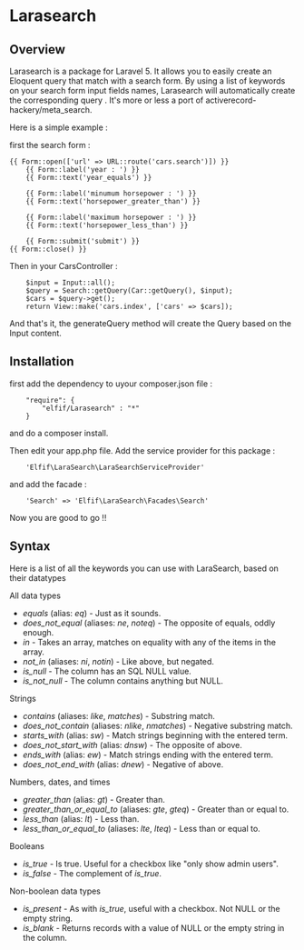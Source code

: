 # Larasearch #

## Overview ##

Larasearch is a package for Laravel 5. It allows you to easily create an Eloquent query that match with a search form. By using a list of keywords on your search form input fields names, Larasearch will automatically create the corresponding query . 
It's more or less a port of activerecord-hackery/meta_search.

Here is a simple example :
 
first the search form :

    {{ Form::open(['url' => URL::route('cars.search')]) }}
	    {{ Form::label('year : ') }}
	    {{ Form::text('year_equals') }}

		{{ Form::label('minumum horsepower : ') }}
	    {{ Form::text('horsepower_greater_than') }}

		{{ Form::label('maximum horsepower : ') }}
	    {{ Form::text('horsepower_less_than') }}

	    {{ Form::submit('submit') }}
    {{ Form::close() }}

Then in your CarsController :


		$input = Input::all();
        $query = Search::getQuery(Car::getQuery(), $input);
        $cars = $query->get();
		return View::make('cars.index', ['cars' => $cars]);

And that's it, the generateQuery method will create the Query based on the Input content.

## Installation ##

first add the dependency to uyour composer.json file : 

		"require": {
			"elfif/Larasearch" : "*"
		}

and do a composer install.

Then edit your app.php file. Add the service provider for this package : 
		
		'Elfif\LaraSearch\LaraSearchServiceProvider'

and add the facade : 
		
		'Search' => 'Elfif\LaraSearch\Facades\Search'	

Now you are good to go !!

## Syntax ##

Here is a list of all the keywords you can use with LaraSearch, based on their datatypes

All data types

* _equals_ (alias: _eq_) - Just as it sounds.
* _does_not_equal_ (aliases: _ne_, _noteq_) - The opposite of equals, oddly enough.
* _in_ - Takes an array, matches on equality with any of the items in the array.
* _not_in_ (aliases: _ni_, _notin_) - Like above, but negated.
* _is_null_ - The column has an SQL NULL value.
* _is_not_null_ - The column contains anything but NULL.

Strings

* _contains_ (aliases: _like_, _matches_) - Substring match.
* _does_not_contain_ (aliases: _nlike_, _nmatches_) - Negative substring match.
* _starts_with_ (alias: _sw_) - Match strings beginning with the entered term.
* _does_not_start_with_ (alias: _dnsw_) - The opposite of above.
* _ends_with_ (alias: _ew_) - Match strings ending with the entered term.
* _does_not_end_with_ (alias: _dnew_) - Negative of above.

Numbers, dates, and times

* _greater_than_ (alias: _gt_) - Greater than.
* _greater_than_or_equal_to_ (aliases: _gte_, _gteq_) - Greater than or equal to.
* _less_than_ (alias: _lt_) - Less than.
* _less_than_or_equal_to_ (aliases: _lte_, _lteq_) - Less than or equal to.

Booleans

* _is_true_ - Is true. Useful for a checkbox like "only show admin users".
* _is_false_ - The complement of _is_true_.

Non-boolean data types

* _is_present_ - As with _is_true_, useful with a checkbox. Not NULL or the empty string.
* _is_blank_ - Returns records with a value of NULL or the empty string in the column.
